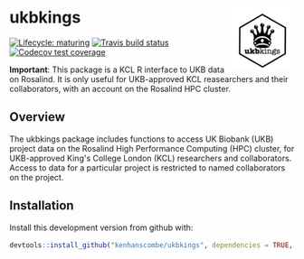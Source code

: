 ukbkings <img src='man/figures/logo.png' align="right" alt = "" width="114" />
===

<!-- badges: start -->
[![Lifecycle: maturing](https://img.shields.io/badge/lifecycle-maturing-blue.svg)](https://www.tidyverse.org/lifecycle/#maturing)
[![Travis build status](https://travis-ci.org/kenhanscombe/ukbkings.svg?branch=master)](https://travis-ci.org/kenhanscombe/ukbkings)
[![Codecov test coverage](https://codecov.io/gh/kenhanscombe/ukbkings/branch/master/graph/badge.svg)](https://codecov.io/gh/kenhanscombe/ukbkings?branch=master)
<!-- badges: end -->

**Important**: This package is a KCL R interface to UKB data on Rosalind. It is only useful for UKB-approved KCL reasearchers and their collaborators, with an account on the Rosalind HPC cluster.

## Overview

The ukbkings package includes functions to access UK Biobank (UKB) project data on the Rosalind High Performance Computing (HPC) cluster, for UKB-approved King's College London (KCL) researchers and collaborators. Access to data for a particular project is restricted to named collaborators on the project.

## Installation

Install this development version from github with:

``` r
devtools::install_github("kenhanscombe/ukbkings", dependencies = TRUE, force = TRUE)
```
